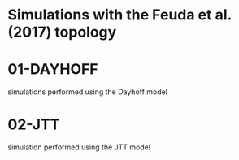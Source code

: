 # Simulations with the Feuda et al. (2017) topology

# 01-DAYHOFF
simulations performed using the Dayhoff model

# 02-JTT
simulation performed using the JTT model
